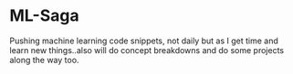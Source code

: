 # ML-Saga
Pushing machine learning code snippets, not daily but as I get time and learn new things..also will do concept breakdowns and do some projects along the way too.

